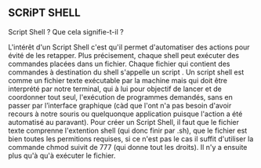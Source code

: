 ## SCRiPT SHELL

Script Shell ? Que cela signifie-t-il ?

L'intérêt d'un Script Shell c'est qu'il permet d'automatiser des actions pour évité de les retapper. 
Plus précisement, chaque shell peut exécuter des commandes placées dans un fichier. 
Chaque fichier qui contient des commandes à destination du shell s'appelle un script . 
Un script shell est comme un fichier texte exécutable par la machine mais qui doit être interprété par notre terminal, qui à lui pour objectif de lancer et de coordonner tout seul, l'exécution de programmes demandés, sans en passer par l’interface graphique (càd que l'ont n'a pas besoin d'avoir recours à notre souris ou quelquonque application puisque l'action a été automatisé au paravant).
Pour créer un Script Shell, il faut que le fichier texte comprenne l'extention shell (qui donc finir par .sh), que le fichier est bien toutes les permitions requises, si ce n'est pas le cas il suffit d'utiliser la commande chmod suivit de 777 (qui donne tout les droits). Il n'y a ensuite plus qu'à qu'à exécuter le fichier.
